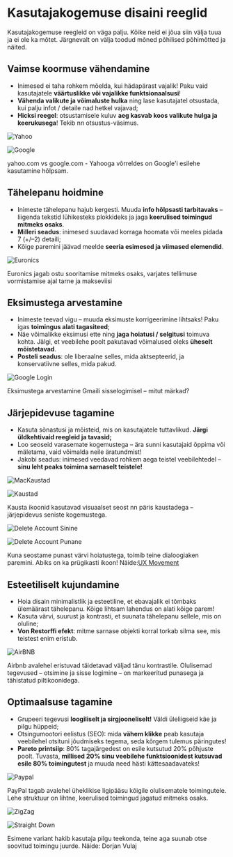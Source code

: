 # Kasutajakogemuse disaini reeglid

Kasutajakogemuse reegleid on väga palju. Kõike neid ei jõua siin välja tuua ja ei ole ka mõtet. Järgnevalt on välja toodud mõned põhilised põhimõtted ja näited.

## Vaimse koormuse vähendamine
- Inimesed ei taha rohkem mõelda, kui hädapärast vajalik! Paku vaid kasutajatele **väärtuslikke või vajalikke funktsionaalsusi**!
- **Vähenda valikute ja võimaluste hulka** ning lase kasutajatel otsustada, kui palju infot / detaile nad hetkel vajavad;
- **Hicksi reegel**: otsustamisele kuluv **aeg kasvab koos valikute hulga ja keerukusega**! Tekib nn otsustus-väsimus.

![Yahoo](./yahoo.png)

![Google](./google.png)

yahoo.com vs google.com - Yahooga võrreldes on Google'i esilehe kasutamine hõlpsam.

## Tähelepanu hoidmine
- Inimeste tähelepanu hajub kergesti. Muuda **info hõlpsasti tarbitavaks** – liigenda tekstid lühikesteks plokkideks ja jaga **keerulised toimingud mitmeks osaks**. 
- **Milleri seadus**: inimesed suudavad korraga hoomata või meeles pidada 7 (+/–2) detaili;
- Kõige paremini jäävad meelde **seeria esimesed ja viimased elemendid**.

![Euronics](./euronics.png)

Euronics jagab ostu sooritamise mitmeks osaks, varjates tellimuse vormistamise ajal tarne ja makseviisi

## Eksimustega arvestamine
- Inimeste teevad vigu – muuda eksimuste korrigeerimine lihtsaks! Paku igas **toimingus alati tagasiteed**;
- Näe võimalikke eksimusi ette ning **jaga hoiatusi / selgitusi** toimuva kohta. Jälgi, et veebilehe poolt pakutavad võimalused oleks **üheselt mõistetavad**.
- **Posteli seadus**: ole liberaalne selles, mida aktsepteerid, ja konservatiivne selles, mida pakud.

![Google Login](./googleLogin.png)

Eksimustega arvestamine Gmaili sisselogimisel – mitut märkad?

## Järjepidevuse tagamine
- Kasuta sõnastusi ja mõisteid, mis on kasutajatele tuttavlikud. **Järgi üldkehtivaid reegleid ja tavasid;**
- Loo seoseid varasemate kogemustega – ära sunni kasutajaid õppima või mäletama, vaid võimalda neile äratundmist!
- Jakobi seadus: inimesed veedavad rohkem aega teistel veebilehtedel – **sinu leht peaks toimima sarnaselt teistele!**

![MacKaustad](./macKaustad.png)

![Kaustad](./kaustad.png)

Kausta ikoonid kasutavad visuaalset seost nn päris kaustadega – järjepidevus seniste kogemustega.

![Delete Account Sinine](./DeleteAccountBlue.png)

![Delete Account Punane](./DeleteAccountRed.png)

Kuna seostame punast värvi hoiatustega, toimib teine dialoogiaken paremini. Abiks on ka prügikasti ikoon! Näide:[UX Movement](https://uxmovement.com/)

## Esteetiliselt kujundamine
- Hoia disain minimalistlik ja esteetiline, et ebavajalik ei tõmbaks ülemäärast tähelepanu. Kõige lihtsam lahendus on alati kõige parem! 
- Kasuta värvi, suurust ja kontrasti, et suunata tähelepanu sellele, mis on oluline;
- **Von Restorffi efekt**: mitme sarnase objekti korral torkab silma see, mis teistest enim eristub.

![AirBNB](./airBNB.png)

Airbnb avalehel eristuvad täidetavad väljad tänu kontrastile. Olulisemad tegevused – otsimine ja sisse logimine – on markeeritud punasega ja tähistatud piltikoonidega. 

## Optimaalsuse tagamine
- Grupeeri tegevusi **loogiliselt ja sirgjooneliselt!** Väldi üleliigseid käe ja pilgu hüppeid;
- Otsingumootori eelistus (SEO): mida **vähem klikke** peab kasutaja veebilehel otsituni jõudmiseks tegema, seda kõrgem tulemus päringutes! 
- **Pareto printsiip**: 80% tagajärgedest on esile kutsutud 20% põhjuste poolt. Tuvasta, **millised 20% sinu veebilehe funktsioonidest kutsuvad esile 80% toimingutest** ja muuda need hästi kättesaadavateks!

![Paypal](./paypal.png)

PayPal tagab avalehel üheklikise ligipääsu kõigile olulisematele toimingutele. Lehe struktuur on lihtne, keerulised toimingud jagatud mitmeks osaks.

![ZigZag](./ZigZag.png)

![Straight Down](./straightDown.png)

Esimene variant hakib kasutaja pilgu teekonda, teine aga suunab otse soovitud toimingu juurde. Näide: Dorjan Vulaj
